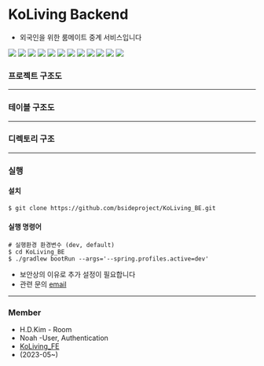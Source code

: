 # KoLiving Backend
* 외국인을 위한 룸메이트 중계 서비스입니다

<img src="https://img.shields.io/badge/java-007396?style=for-the-badge&logo=java&logoColor=white"> 
<img src="https://img.shields.io/badge/springboot-6DB33F?style=for-the-badge&logo=springboot&logoColor=white">
<img src="https://img.shields.io/badge/Spring%20Security-6DB33F?style=for-the-badge&logo=springsecurity&logoColor=white">
<img src="https://img.shields.io/badge/gradle-02303A?style=for-the-badge&logo=gradle&logoColor=white">
<img src="https://img.shields.io/badge/linux-FCC624?style=for-the-badge&logo=linux&logoColor=black"> 
<img src="https://img.shields.io/badge/github%20actions-2088FF?style=for-the-badge&logo=github%20actions&logoColor=black"> 
<img src="https://img.shields.io/badge/thymeleaf-005F0F?style=for-the-badge&logo=Thymeleaf&logoColor=black">
<img src="https://img.shields.io/badge/s3-569A31?style=for-the-badge&logo=Amazon%20S3&logoColor=white"> 
<img src="https://img.shields.io/badge/docker-2496ED?style=for-the-badge&logo=Docker&logoColor=white"> 
<img src="https://img.shields.io/badge/nginx-009639?style=for-the-badge&logo=nginx&logoColor=white">
<img src="https://img.shields.io/badge/mysql-4479A1?style=for-the-badge&logo=mysql&logoColor=white">
<img src="https://img.shields.io/badge/redis-DC382D?style=for-the-badge&logo=redis&logoColor=white">

### 프로젝트 구조도

---
### 테이블 구조도

---
### 디렉토리 구조

---
### 실행
#### 설치
~~~
$ git clone https://github.com/bsideproject/KoLiving_BE.git
~~~

#### 실행 명령어
~~~
# 실행환경 환경변수 (dev, default)
$ cd KoLiving_BE
$ ./gradlew bootRun --args='--spring.profiles.active=dev'
~~~
* 보안상의 이유로 추가 설정이 필요합니다
* 관련 문의 [email](noah0504@naver.com)
---

### Member
* H.D.Kim - Room
* Noah -User, Authentication
* [KoLiving_FE](https://github.com/bsideproject/KoLiving_FE)
* (2023-05~)

